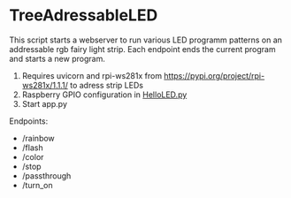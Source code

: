 # TreeAdressableLED
This script starts a webserver to run various LED programm patterns on an addressable rgb fairy light strip. Each endpoint ends the current program and starts a new program.
1. Requires uvicorn and rpi-ws281x from https://pypi.org/project/rpi-ws281x/1.1.1/ to adress strip LEDs
2. Raspberry GPIO configuration in [HelloLED.py](https://github.com/TimKond/TreeAdressableLED/blob/main/HelloLED.py)
3. Start app.py

Endpoints:
  - /rainbow
  - /flash
  - /color
  - /stop
  - /passthrough
  - /turn_on
